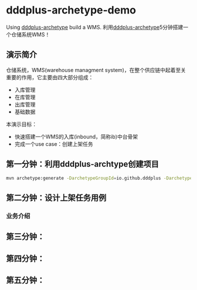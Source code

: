 # dddplus-archetype-demo
Using [dddplus-archetype](https://github.com/dddplus/dddplus-archetype) build a WMS. 利用[dddplus-archetype](https://github.com/dddplus/dddplus-archetype)5分钟搭建一个仓储系统WMS！

## 演示简介

仓储系统，WMS(warehouse managment system)，在整个供应链中起着至关重要的作用，它主要由四大部分组成：
- 入库管理
- 在库管理
- 出库管理
- 基础数据

本演示目标：
- 快速搭建一个WMS的入库(inbound，简称ib)中台骨架
- 完成一个use case：创建上架任务

## 第一分钟：利用dddplus-archtype创建项目

``` bash
mvn archetype:generate -DarchetypeGroupId=io.github.dddplus -DarchetypeArtifactId=dddplus-archetype -DarchetypeVersion=1.0.2-SNAPSHOT -DgroupId=io.wms -DartifactId=wms-ib -Dpackage=io.wms.ib -Dversion=1.0.0-SNAPSHOT -DinteractiveMode=false
```

## 第二分钟：设计上架任务用例

### 业务介绍

## 第三分钟：

## 第四分钟：

## 第五分钟：

